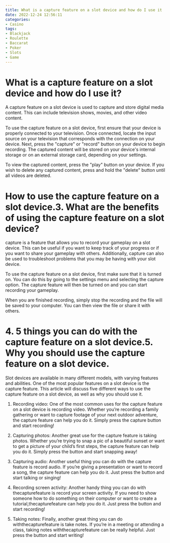 ```yaml
---
title: What is a capture feature on a slot device and how do I use it
date: 2022-12-24 12:56:11
categories:
- Casino
tags:
- Blackjack
- Roulette
- Baccarat
- Poker
- Slots
- Game
---
```



#  What is a capture feature on a slot device and how do I use it?

A capture feature on a slot device is used to capture and store digital media content. This can include television shows, movies, and other video content. 

To use the capture feature on a slot device, first ensure that your device is properly connected to your television. Once connected, locate the input source on your television that corresponds with the connection on your device. Next, press the "capture" or "record" button on your device to begin recording. The captured content will be stored on your device's internal storage or on an external storage card, depending on your settings. 

To view the captured content, press the "play" button on your device. If you wish to delete any captured content, press and hold the "delete" button until all videos are deleted.

#  How to use the capture feature on a slot device.3. What are the benefits of using the capture feature on a slot device?

capture is a feature that allows you to record your gameplay on a slot device. This can be useful if you want to keep track of your progress or if you want to share your gameplay with others. Additionally, capture can also be used to troubleshoot problems that you may be having with your slot device.

To use the capture feature on a slot device, first make sure that it is turned on. You can do this by going to the settings menu and selecting the capture option. The capture feature will then be turned on and you can start recording your gameplay.

When you are finished recording, simply stop the recording and the file will be saved to your computer. You can then view the file or share it with others.

# 4. 5 things you can do with the capture feature on a slot device.5. Why you should use the capture feature on a slot device.

Slot devices are available in many different models, with varying features and abilities. One of the most popular features on a slot device is the capture feature. This article will discuss five different ways to use the capture feature on a slot device, as well as why you should use it.

1. Recording video: One of the most common uses for the capture feature on a slot device is recording video. Whether you’re recording a family gathering or want to capture footage of your next outdoor adventure, the capture feature can help you do it. Simply press the capture button and start recording!

2. Capturing photos: Another great use for the capture feature is taking photos. Whether you’re trying to snap a pic of a beautiful sunset or want to get a picture of your child’s first steps, the capture feature can help you do it. Simply press the button and start snapping away!

3. Capturing audio: Another useful thing you can do with the capture feature is record audio. If you’re giving a presentation or want to record a song, the capture feature can help you do it. Just press the button and start talking or singing!

4. Recording screen activity: Another handy thing you can do with thecapturefeature is record your screen activity. If you need to show someone how to do something on their computer or want to create a tutorial,thecapturefeature can help you do it. Just press the button and start recording!

5. Taking notes: Finally, another great thing you can do withthecapturefeature is take notes. If you’re in a meeting or attending a class, taking notes withthecapturefeature can be really helpful. Just press the button and start writing!